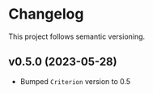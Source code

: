 # Changelog

This project follows semantic versioning.

## v0.5.0 (2023-05-28)
- Bumped `Criterion` version to 0.5